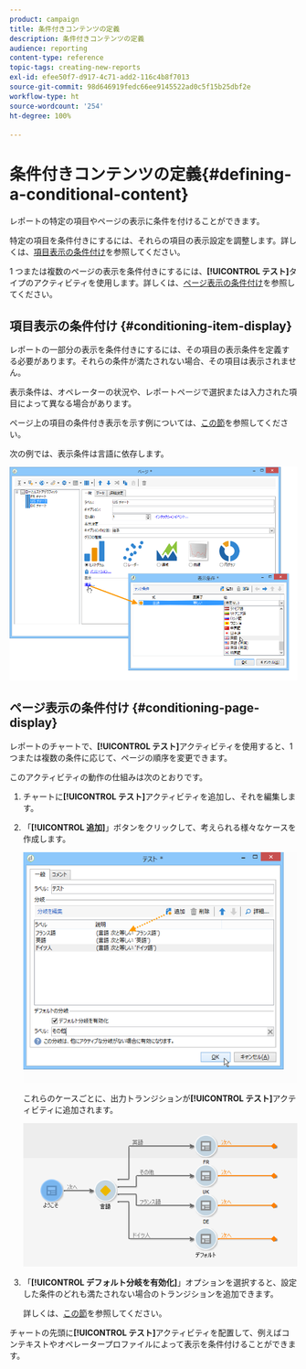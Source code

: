 ```yaml
---
product: campaign
title: 条件付きコンテンツの定義
description: 条件付きコンテンツの定義
audience: reporting
content-type: reference
topic-tags: creating-new-reports
exl-id: efee50f7-d917-4c71-add2-116c4b8f7013
source-git-commit: 98d646919fedc66ee9145522ad0c5f15b25dbf2e
workflow-type: ht
source-wordcount: '254'
ht-degree: 100%

---
```


# 条件付きコンテンツの定義{#defining-a-conditional-content}

レポートの特定の項目やページの表示に条件を付けることができます。

特定の項目を条件付きにするには、それらの項目の表示設定を調整します。詳しくは、[項目表示の条件付け](#conditioning-item-display)を参照してください。

1 つまたは複数のページの表示を条件付きにするには、**[!UICONTROL テスト]**&#x200B;タイプのアクティビティを使用します。詳しくは、[ページ表示の条件付け](#conditioning-page-display)を参照してください。

## 項目表示の条件付け {#conditioning-item-display}

レポートの一部分の表示を条件付きにするには、その項目の表示条件を定義する必要があります。それらの条件が満たされない場合、その項目は表示されません。

表示条件は、オペレーターの状況や、レポートページで選択または入力された項目によって異なる場合があります。

ページ上の項目の条件付き表示を示す例については、[この節](../../web/using/form-rendering.md#defining-fields-conditional-display)を参照してください。

次の例では、表示条件は言語に依存します。

![](assets/reporting_display_condition.png)

## ページ表示の条件付け {#conditioning-page-display}

レポートのチャートで、**[!UICONTROL テスト]**&#x200B;アクティビティを使用すると、1 つまたは複数の条件に応じて、ページの順序を変更できます。

このアクティビティの動作の仕組みは次のとおりです。

1. チャートに&#x200B;**[!UICONTROL テスト]**&#x200B;アクティビティを追加し、それを編集します。
1. 「**[!UICONTROL 追加]**」ボタンをクリックして、考えられる様々なケースを作成します。

   ![](assets/reporting_test_sample.png)

   これらのケースごとに、出力トランジションが&#x200B;**[!UICONTROL テスト]**&#x200B;アクティビティに追加されます。

   ![](assets/reporting_test_transitions.png)

1. 「**[!UICONTROL デフォルト分岐を有効化]**」オプションを選択すると、設定した条件のどれも満たされない場合のトランジションを追加できます。

   詳しくは、[この節](../../web/using/defining-web-forms-page-sequencing.md#conditional-page-display)を参照してください。

チャートの先頭に&#x200B;**[!UICONTROL テスト]**&#x200B;アクティビティを配置して、例えばコンテキストやオペレータープロファイルによって表示を条件付けることができます。
